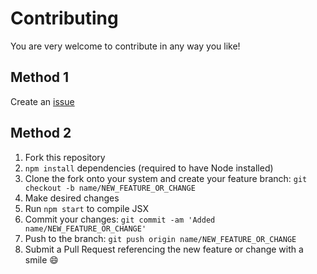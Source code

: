 # Contributing 
You are very welcome to contribute in any way you like! 

## Method 1
Create an [issue](https://github.com/bobeta/reactive-weather/issues)

## Method 2
1. Fork this repository
2. `npm install` dependencies (required to have Node installed)
3. Clone the fork onto your system and create your feature branch: `git checkout -b name/NEW_FEATURE_OR_CHANGE`
4. Make desired changes
5. Run `npm start` to compile JSX
6. Commit your changes: `git commit -am 'Added name/NEW_FEATURE_OR_CHANGE'`
7. Push to the branch: `git push origin name/NEW_FEATURE_OR_CHANGE`
8. Submit a Pull Request referencing the new feature or change with a smile :smile: